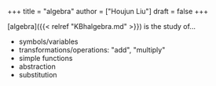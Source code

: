 +++
title = "algebra"
author = ["Houjun Liu"]
draft = false
+++

[algebra]({{< relref "KBhalgebra.md" >}}) is the study of...

-   symbols/variables
-   transformations/operations: "add", "multiply"
-   simple functions
-   abstraction
-   substitution